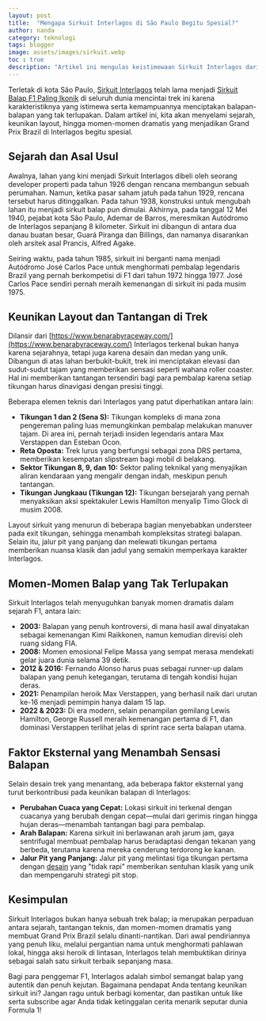 ```yaml
---
layout: post
title:  "Mengapa Sirkuit Interlagos di São Paulo Begitu Spesial?"
author: nanda
category: teknologi
tags: blogger
image: assets/images/sirkuit.webp
toc : true
description: "Artikel ini mengulas keistimewaan Sirkuit Interlagos dari sejarah dan desainnya yang unik hingga momen-momen dramatis yang selalu membuat Grand Prix Brazil menjadi salah satu balapan F1 terbaik sepanjang masa."
---
```


Terletak di kota São Paulo, [Sirkuit Interlagos](https://pediaku.id/kenapa-sirkuit-interlagos-spesial/) telah lama menjadi [Sirkuit Balap F1 Paling Ikonik](https://www.benarabyraceway.com/daftar-sirkuit-balap-paling-ikonik-di-dunia-dan-keunikan-setiap-trek/) di seluruh dunia mencintai trek ini karena karakteristiknya yang istimewa serta kemampuannya menciptakan balapan-balapan yang tak terlupakan. Dalam artikel ini, kita akan menyelami sejarah, keunikan layout, hingga momen-momen dramatis yang menjadikan Grand Prix Brazil di Interlagos begitu spesial.

## Sejarah dan Asal Usul

Awalnya, lahan yang kini menjadi Sirkuit Interlagos dibeli oleh seorang developer properti pada tahun 1926 dengan rencana membangun sebuah perumahan. Namun, ketika pasar saham jatuh pada tahun 1929, rencana tersebut harus ditinggalkan. Pada tahun 1938, konstruksi untuk mengubah lahan itu menjadi sirkuit balap pun dimulai. Akhirnya, pada tanggal 12 Mei 1940, pejabat kota São Paulo, Ademar de Barros, meresmikan Autódromo de Interlagos sepanjang 8 kilometer. Sirkuit ini dibangun di antara dua danau buatan besar, Guará Piranga dan Billings, dan namanya disarankan oleh arsitek asal Prancis, Alfred Agake.

Seiring waktu, pada tahun 1985, sirkuit ini berganti nama menjadi Autódromo José Carlos Pace untuk menghormati pembalap legendaris Brazil yang pernah berkompetisi di F1 dari tahun 1972 hingga 1977. José Carlos Pace sendiri pernah meraih kemenangan di sirkuit ini pada musim 1975.

## Keunikan Layout dan Tantangan di Trek

Dilansir dari [https://www.benarabyraceway.com/](https://www.benarabyraceway.com/) Interlagos terkenal bukan hanya karena sejarahnya, tetapi juga karena desain dan medan yang unik. Dibangun di atas lahan berbukit-bukit, trek ini menciptakan elevasi dan sudut-sudut tajam yang memberikan sensasi seperti wahana roller coaster. Hal ini memberikan tantangan tersendiri bagi para pembalap karena setiap tikungan harus dinavigasi dengan presisi tinggi.

Beberapa elemen teknis dari Interlagos yang patut diperhatikan antara lain:
- **Tikungan 1 dan 2 (Sena S):** Tikungan kompleks di mana zona pengereman paling luas memungkinkan pembalap melakukan manuver tajam. Di area ini, pernah terjadi insiden legendaris antara Max Verstappen dan Esteban Ocon.
- **Reta Oposta:** Trek lurus yang berfungsi sebagai zona DRS pertama, memberikan kesempatan slipstream bagi mobil di belakang.
- **Sektor Tikungan 8, 9, dan 10:** Sektor paling teknikal yang menyajikan aliran kendaraan yang mengalir dengan indah, meskipun penuh tantangan.
- **Tikungan Jungkaau (Tikungan 12):** Tikungan bersejarah yang pernah menyaksikan aksi spektakuler Lewis Hamilton menyalip Timo Glock di musim 2008.

Layout sirkuit yang menurun di beberapa bagian menyebabkan understeer pada exit tikungan, sehingga menambah kompleksitas strategi balapan. Selain itu, jalur pit yang panjang dan melewati tikungan pertama memberikan nuansa klasik dan jadul yang semakin memperkaya karakter Interlagos.

## Momen-Momen Balap yang Tak Terlupakan

Sirkuit Interlagos telah menyuguhkan banyak momen dramatis dalam sejarah F1, antara lain:
- **2003:** Balapan yang penuh kontroversi, di mana hasil awal dinyatakan sebagai kemenangan Kimi Raikkonen, namun kemudian direvisi oleh ruang sidang FIA.
- **2008:** Momen emosional Felipe Massa yang sempat merasa mendekati gelar juara dunia selama 39 detik.
- **2012 & 2016:** Fernando Alonso harus puas sebagai runner-up dalam balapan yang penuh ketegangan, terutama di tengah kondisi hujan deras.
- **2021:** Penampilan heroik Max Verstappen, yang berhasil naik dari urutan ke-16 menjadi pemimpin hanya dalam 15 lap.
- **2022 & 2023:** Di era modern, selain penampilan gemilang Lewis Hamilton, George Russell meraih kemenangan pertama di F1, dan dominasi Verstappen terlihat jelas di sprint race serta balapan utama.

## Faktor Eksternal yang Menambah Sensasi Balapan

Selain desain trek yang menantang, ada beberapa faktor eksternal yang turut berkontribusi pada keunikan balapan di Interlagos:
- **Perubahan Cuaca yang Cepat:** Lokasi sirkuit ini terkenal dengan cuacanya yang berubah dengan cepat—mulai dari gerimis ringan hingga hujan deras—menambah tantangan bagi para pembalap.
- **Arah Balapan:** Karena sirkuit ini berlawanan arah jarum jam, gaya sentrifugal membuat pembalap harus beradaptasi dengan tekanan yang berbeda, terutama karena mereka cenderung terdorong ke kanan.
- **Jalur Pit yang Panjang:** Jalur pit yang melintasi tiga tikungan pertama dengan [desain](https://pediaku.id/desain-gedung-tk-minimanlis/) yang "tidak rapi" memberikan sentuhan klasik yang unik dan mempengaruhi strategi pit stop.

## Kesimpulan

Sirkuit Interlagos bukan hanya sebuah trek balap; ia merupakan perpaduan antara sejarah, tantangan teknis, dan momen-momen dramatis yang membuat Grand Prix Brazil selalu dinanti-nantikan. Dari awal pendiriannya yang penuh liku, melalui pergantian nama untuk menghormati pahlawan lokal, hingga aksi heroik di lintasan, Interlagos telah membuktikan dirinya sebagai salah satu sirkuit terbaik sepanjang masa.

Bagi para penggemar F1, Interlagos adalah simbol semangat balap yang autentik dan penuh kejutan. Bagaimana pendapat Anda tentang keunikan sirkuit ini? Jangan ragu untuk berbagi komentar, dan pastikan untuk like serta subscribe agar Anda tidak ketinggalan cerita menarik seputar dunia Formula 1!
